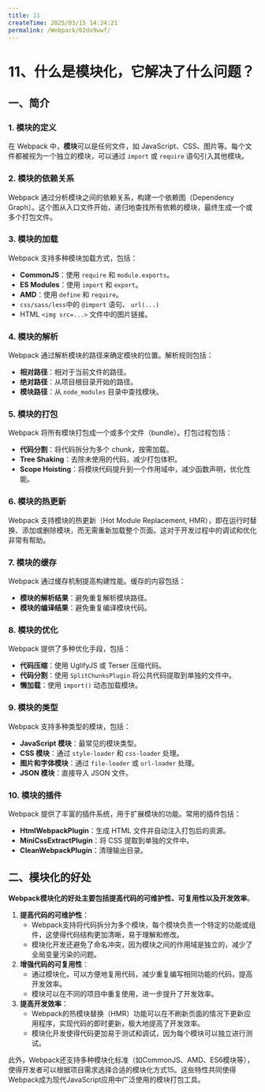 ```yaml
---
title: 11
createTime: 2025/03/15 14:24:21
permalink: /Webpack/02dx9wwf/
---
```

# 11、什么是模块化，它解决了什么问题？

## 一、简介

### 1. **模块的定义**
在 Webpack 中，**模块**可以是任何文件，如 JavaScript、CSS、图片等。每个文件都被视为一个独立的模块，可以通过 `import` 或 `require` 语句引入其他模块。

### 2. **模块的依赖关系**
Webpack 通过分析模块之间的依赖关系，构建一个依赖图（Dependency Graph）。这个图从入口文件开始，递归地查找所有依赖的模块，最终生成一个或多个打包文件。

### 3. **模块的加载**
Webpack 支持多种模块加载方式，包括：
- **CommonJS**：使用 `require` 和 `module.exports`。
- **ES Modules**：使用 `import` 和 `export`。
- **AMD**：使用 `define` 和 `require`。
- `css/sass/less`中的 `@import` 语句、 `url(...)` 
- HTML `<img src=...>` 文件中的图片链接。

### 4. **模块的解析**
Webpack 通过解析模块的路径来确定模块的位置。解析规则包括：
- **相对路径**：相对于当前文件的路径。
- **绝对路径**：从项目根目录开始的路径。
- **模块路径**：从 `node_modules` 目录中查找模块。

### 5. **模块的打包**
Webpack 将所有模块打包成一个或多个文件（bundle）。打包过程包括：
- **代码分割**：将代码拆分为多个 chunk，按需加载。
- **Tree Shaking**：去除未使用的代码，减少打包体积。
- **Scope Hoisting**：将模块代码提升到一个作用域中，减少函数声明，优化性能。

### 6. **模块的热更新**
Webpack 支持模块的热更新（Hot Module Replacement, HMR），即在运行时替换、添加或删除模块，而无需重新加载整个页面。这对于开发过程中的调试和优化非常有帮助。

### 7. **模块的缓存**
Webpack 通过缓存机制提高构建性能。缓存的内容包括：
- **模块的解析结果**：避免重复解析模块路径。
- **模块的编译结果**：避免重复编译模块代码。

### 8. **模块的优化**
Webpack 提供了多种优化手段，包括：
- **代码压缩**：使用 UglifyJS 或 Terser 压缩代码。
- **代码分割**：使用 `SplitChunksPlugin` 将公共代码提取到单独的文件中。
- **懒加载**：使用 `import()` 动态加载模块。

### 9. **模块的类型**
Webpack 支持多种类型的模块，包括：
- **JavaScript 模块**：最常见的模块类型。
- **CSS 模块**：通过 `style-loader` 和 `css-loader` 处理。
- **图片和字体模块**：通过 `file-loader` 或 `url-loader` 处理。
- **JSON 模块**：直接导入 JSON 文件。

### 10. **模块的插件**
Webpack 提供了丰富的插件系统，用于扩展模块的功能。常用的插件包括：
- **HtmlWebpackPlugin**：生成 HTML 文件并自动注入打包后的资源。
- **MiniCssExtractPlugin**：将 CSS 提取到单独的文件中。
- **CleanWebpackPlugin**：清理输出目录。

## 二、模块化的好处

‌**Webpack模块化的好处主要包括提高代码的可维护性、可复用性以及开发效率**‌。

1. ‌**提高代码的可维护性**‌：
   - Webpack支持将代码拆分为多个模块，每个模块负责一个特定的功能或组件，这使得代码结构更加清晰，易于理解和修改‌。
   - 模块化开发还避免了命名冲突，因为模块之间的作用域是独立的，减少了全局变量污染的问题‌。
2. ‌**增强代码的可复用性**‌：
   - 通过模块化，可以方便地复用代码，减少重复编写相同功能的代码，提高开发效率‌。
   - 模块可以在不同的项目中重复使用，进一步提升了开发效率‌。
3. ‌**提高开发效率**‌：
   - Webpack的热模块替换（HMR）功能可以在不刷新页面的情况下更新应用程序，实现代码的即时更新，极大地提高了开发效率‌。
   - 模块化开发使得代码更加易于测试和调试，因为每个模块可以独立进行测试‌。

此外，Webpack还支持多种模块化标准（如CommonJS、AMD、ES6模块等），使得开发者可以根据项目需求选择合适的模块化方式‌15。这些特性共同使得Webpack成为现代JavaScript应用中广泛使用的模块打包工具。

